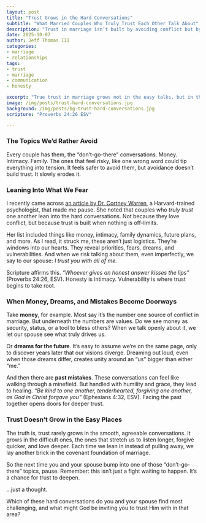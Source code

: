 ```yaml
---
layout: post
title: "Trust Grows in the Hard Conversations"
subtitle: "What Married Couples Who Truly Trust Each Other Talk About"
description: "Trust in marriage isn’t built by avoiding conflict but by leaning into hard conversations with honesty, grace, and love."
date: 2025-10-07
author: Jeff Thomas III
categories:  
- marriage  
- relationships
tags:  
- trust  
- marriage  
- communication  
- honesty

excerpt: "True trust in marriage grows not in the easy talks, but in the hard conversations handled with honesty, patience, and grace."
image: /img/posts/trust-hard-conversations.jpg
background: /img/posts/bg-trust-hard-conversations.jpg
scripture: "Proverbs 24:26 ESV"

---
```


### The Topics We’d Rather Avoid
Every couple has them, the “don’t-go-there” conversations. Money. Intimacy. Family. The ones that feel risky, like one wrong word could tip everything into tension. It feels safer to avoid them, but avoidance doesn’t build trust. It slowly erodes it.  

### Leaning Into What We Fear
I recently came across [an article by Dr. Cortney Warren](https://www.cnbc.com/2025/09/17/couples-who-truly-trust-each-other-talk-about-10-things-regularly.html), a Harvard-trained psychologist, that made me pause. She noted that couples who *truly trust* one another lean into the hard conversations. Not because they love conflict, but because trust is built when nothing is off-limits.  

Her list included things like money, intimacy, family dynamics, future plans, and more. As I read, it struck me, these aren’t just logistics. They’re windows into our hearts. They reveal priorities, fears, dreams, and vulnerabilities. And when we risk talking about them, even imperfectly, we say to our spouse: *I trust you with all of me.*  

Scripture affirms this. *“Whoever gives an honest answer kisses the lips”* (Proverbs 24:26, ESV). Honesty is intimacy. Vulnerability is where trust begins to take root.  

### When Money, Dreams, and Mistakes Become Doorways

Take **money**, for example. Most say it’s the number one source of conflict in marriage. But underneath the numbers are values. Do we see money as security, status, or a tool to bless others? When we talk openly about it, we let our spouse see what truly drives us.  

Or **dreams for the future**. It’s easy to assume we’re on the same page, only to discover years later that our visions diverge. Dreaming out loud, even when those dreams differ, creates unity around an “us” bigger than either “me.”  

And then there are **past mistakes**. These conversations can feel like walking through a minefield. But handled with humility and grace, they lead to healing. *“Be kind to one another, tenderhearted, forgiving one another, as God in Christ forgave you”* (Ephesians 4:32, ESV). Facing the past together opens doors for deeper trust.  

### Trust Doesn’t Grow in the Easy Places
The truth is, trust rarely grows in the smooth, agreeable conversations. It grows in the difficult ones, the ones that stretch us to listen longer, forgive quicker, and love deeper. Each time we lean in instead of pulling away, we lay another brick in the covenant foundation of marriage.  

So the next time you and your spouse bump into one of those “don’t-go-there” topics, pause. Remember: this isn’t just a fight waiting to happen. It’s a chance for trust to deepen.  

…just a thought.  

Which of these hard conversations do you and your spouse find most challenging, and what might God be inviting you to trust Him with in that area?  